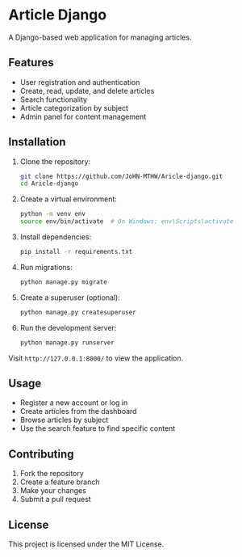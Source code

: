 # Article Django

A Django-based web application for managing articles.

## Features

- User registration and authentication
- Create, read, update, and delete articles
- Search functionality
- Article categorization by subject
- Admin panel for content management

## Installation

1. Clone the repository:
   ```bash
   git clone https://github.com/JoHN-MTHW/Aricle-django.git
   cd Aricle-django
   ```

2. Create a virtual environment:
   ```bash
   python -m venv env
   source env/bin/activate  # On Windows: env\Scripts\activate
   ```

3. Install dependencies:
   ```bash
   pip install -r requirements.txt
   ```

4. Run migrations:
   ```bash
   python manage.py migrate
   ```

5. Create a superuser (optional):
   ```bash
   python manage.py createsuperuser
   ```

6. Run the development server:
   ```bash
   python manage.py runserver
   ```

Visit `http://127.0.0.1:8000/` to view the application.

## Usage

- Register a new account or log in
- Create articles from the dashboard
- Browse articles by subject
- Use the search feature to find specific content

## Contributing

1. Fork the repository
2. Create a feature branch
3. Make your changes
4. Submit a pull request

## License

This project is licensed under the MIT License.
